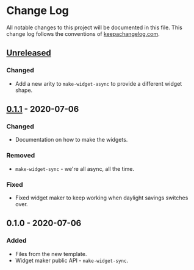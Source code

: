 # Change Log
All notable changes to this project will be documented in this file. This change log follows the conventions of [keepachangelog.com](http://keepachangelog.com/).

## [Unreleased]
### Changed
- Add a new arity to `make-widget-async` to provide a different widget shape.

## [0.1.1] - 2020-07-06
### Changed
- Documentation on how to make the widgets.

### Removed
- `make-widget-sync` - we're all async, all the time.

### Fixed
- Fixed widget maker to keep working when daylight savings switches over.

## 0.1.0 - 2020-07-06
### Added
- Files from the new template.
- Widget maker public API - `make-widget-sync`.

[Unreleased]: https://github.com/your-name/tp_clojure/compare/0.1.1...HEAD
[0.1.1]: https://github.com/your-name/tp_clojure/compare/0.1.0...0.1.1
